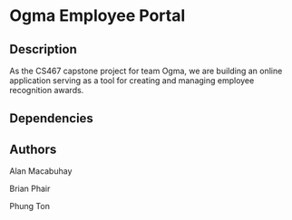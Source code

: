 # Ogma Employee Portal

## Description

As the CS467 capstone project for team Ogma, we are building an online application serving as a tool for creating and managing employee recognition awards.

## Dependencies

## Authors
Alan Macabuhay

Brian Phair

Phung Ton 
